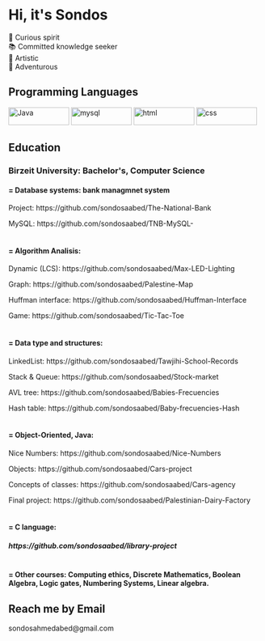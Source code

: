 <h1>Hi, it's Sondos</h1>
💫 Curious spirit </br>
📚 Committed knowledge seeker</br> 
🎨 Artistic</br>
🤩 Adventurous</br>

<h2>Programming Languages</h2>
<div>
<img alt="Java" width="120px" height="35px" src="https://img.shields.io/badge/Java-ED8B00?style=for-the-badge&logo=java&logoColor=white">
<img alt="mysql" width="120px" height="35px" src="https://img.shields.io/badge/MySQL-005C84?style=for-the-badge&logo=mysql&logoColor=white">
<img alt="html" width="120px" height="35px" src="https://img.shields.io/badge/HTML5-E34F26?style=for-the-badge&logo=html5&logoColor=white">
<img alt="css" width="120px" height="35px" src="https://img.shields.io/badge/CSS3-1572B6?style=for-the-badge&logo=css3&logoColor=white">
</div>

<h2>Education</h2>
<h3>Birzeit University: Bachelor's, Computer Science</h3>
<h4>= Database systems: bank managmnet system</h4>  
  <p>Project: https://github.com/sondosaabed/The-National-Bank</p> 
  <p>MySQL: https://github.com/sondosaabed/TNB-MySQL-</p>
<h4><br/>= Algorithm Analisis:</h4>
  <p>Dynamic (LCS): https://github.com/sondosaabed/Max-LED-Lighting</p>
  <p>Graph: https://github.com/sondosaabed/Palestine-Map</p>
  <p>Huffman interface: https://github.com/sondosaabed/Huffman-Interface</p>
  <p>Game: https://github.com/sondosaabed/Tic-Tac-Toe</p>
<h4><br/>= Data type and structures:</h4>
    <p>LinkedList: https://github.com/sondosaabed/Tawjihi-School-Records</p>
    <p>Stack & Queue: https://github.com/sondosaabed/Stock-market</p>
    <p>AVL tree: https://github.com/sondosaabed/Babies-Frecuencies</p>
    <p>Hash table: https://github.com/sondosaabed/Baby-frecuencies-Hash</p>
<h4><br/>= Object-Oriented, Java:</h4>
  <p>Nice Numbers: https://github.com/sondosaabed/Nice-Numbers</p>
  <p>Objects: https://github.com/sondosaabed/Cars-project</p>
  <p>Concepts of classes: https://github.com/sondosaabed/Cars-agency</p>
  <p>Final project: https://github.com/sondosaabed/Palestinian-Dairy-Factory</p>
<h4><br/>= C language: </h4> 
  <h5> https://github.com/sondosaabed/library-project </h5>
<h4><br/>= Other courses: Computing ethics, Discrete Mathematics, Boolean Algebra, Logic gates, Numbering Systems, Linear algebra.</h4>
<div>
<h2>Reach me by Email</h2>
sondosahmedabed@gmail.com
</div>
